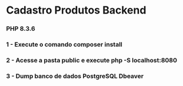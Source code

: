 # Cadastro Produtos Backend

### PHP 8.3.6

### 1 - Execute o comando composer install

### 2 - Acesse a pasta public e execute php -S localhost:8080

### 3 - Dump banco de dados PostgreSQL Dbeaver
